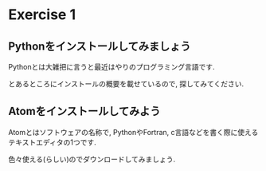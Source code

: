 # Exercise 1

## Pythonをインストールしてみましょう
Pythonとは大雑把に言うと最近はやりのプログラミング言語です.

とあるところにインストールの概要を載せているので, 探してみてください.

## Atomをインストールしてみよう
Atomとはソフトウェアの名称で, PythonやFortran, c言語などを書く際に使えるテキストエディタの1つです.

色々使える(らしい)のでダウンロードしてみましょう.
